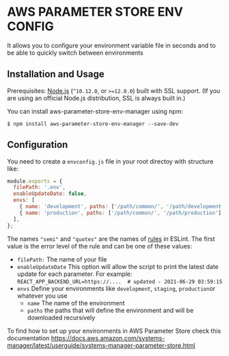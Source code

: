 # AWS PARAMETER STORE ENV CONFIG


It allows you to configure your environment variable file in seconds and to be able to quickly switch between environments

## <a name="installation-and-usage"></a>Installation and Usage

Prerequisites: [Node.js](https://nodejs.org/) (`^10.12.0`, or `>=12.0.0`) built with SSL support. (If you are using an official Node.js distribution, SSL is always built in.)

You can install aws-parameter-store-env-manager using npm:

```
$ npm install aws-parameter-store-env-manager --save-dev
```

## <a name="configuration"></a>Configuration

You need to create a `envconfig.js` file in your root directoy with structure like:

```javascript
module.exports = {
  filePath: '.env',
  enableUpdateDate: false,
  envs: [
    { name: 'development', paths: ['/path/common/', '/path/development'] },
    { name: 'production', paths: ['/path/common/', '/path/production'] },
  ],
};
```

The names `"semi"` and `"quotes"` are the names of [rules](https://eslint.org/docs/rules) in ESLint. The first value is the error level of the rule and can be one of these values:

* `filePath:` The name of your file
* `enableUpdateDate` This option will allow the script to print the latest date update for each parameter. For example: `REACT_APP_BACKEND_URL=https://....  # updated - 2021-06-29 03:59:15`
* `envs` Define your environments like `development`, `staging`, `production`or whatever you use
  * `name` The name of the environment
  * `paths` the paths that will define the environment and will be downloaded recursively     
    

To find how to set up your environments in AWS Parameter Store check this documentation
https://docs.aws.amazon.com/systems-manager/latest/userguide/systems-manager-parameter-store.html
